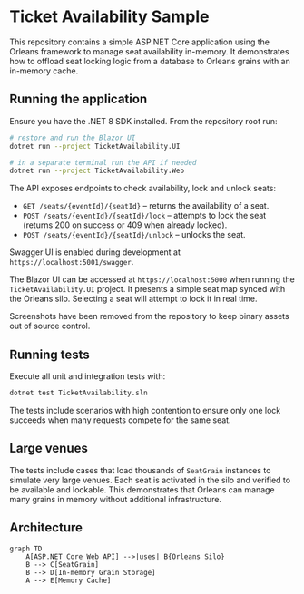 # Ticket Availability Sample

This repository contains a simple ASP.NET Core application using the Orleans framework to manage seat availability in-memory. It demonstrates how to offload seat locking logic from a database to Orleans grains with an in-memory cache.

## Running the application

Ensure you have the .NET 8 SDK installed. From the repository root run:

```bash
# restore and run the Blazor UI
dotnet run --project TicketAvailability.UI

# in a separate terminal run the API if needed
dotnet run --project TicketAvailability.Web
```

The API exposes endpoints to check availability, lock and unlock seats:

- `GET /seats/{eventId}/{seatId}` – returns the availability of a seat.
- `POST /seats/{eventId}/{seatId}/lock` – attempts to lock the seat (returns 200 on success or 409 when already locked).
- `POST /seats/{eventId}/{seatId}/unlock` – unlocks the seat.

Swagger UI is enabled during development at `https://localhost:5001/swagger`.

The Blazor UI can be accessed at `https://localhost:5000` when running the `TicketAvailability.UI` project. It presents a simple seat map synced with the Orleans silo. Selecting a seat will attempt to lock it in real time.

Screenshots have been removed from the repository to keep binary assets out of source control.

## Running tests

Execute all unit and integration tests with:

```bash
dotnet test TicketAvailability.sln
```

The tests include scenarios with high contention to ensure only one lock succeeds when many requests compete for the same seat.

## Large venues

The tests include cases that load thousands of `SeatGrain` instances to simulate very large venues. Each seat is activated in the silo and verified to be available and lockable. This demonstrates that Orleans can manage many grains in memory without additional infrastructure.

## Architecture

```mermaid
graph TD
    A[ASP.NET Core Web API] -->|uses| B{Orleans Silo}
    B --> C[SeatGrain]
    B --> D[In-memory Grain Storage]
    A --> E[Memory Cache]
```
